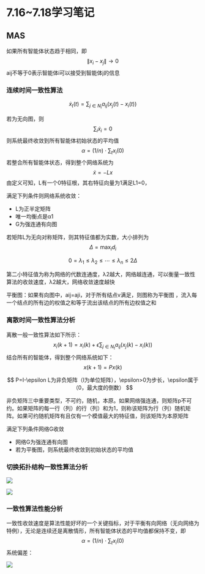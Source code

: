 # 7.16~7.18学习笔记

## MAS

如果所有智能体状态趋于相同，即
$$
\left\|x_{i}-x_{j}\right\| \rightarrow 0
$$
aij不等于0表示智能体i可以接受到智能体j的信息

### 连续时间一致性算法

$$
\dot{x}_{t}(t)=\sum_{j \in N_{i}} a_{i j}\left(x_{j}(t)-x_{i}(t)\right)
$$

若为无向图，则
$$
\sum_{i} \dot{x}_{i}=0
$$
则系统最终收敛到所有智能体初始状态的平均值
$$
\alpha=(1 / n) \cdot \sum_{t} x_{i}(0)
$$
若整合所有智能体状态，得到整个网络系统为
$$
\dot{x}=-L x
$$
由定义可知，L有一个0特征根，其右特征向量为1满足L1=0，

满足下列条件则网络系统收敛：

- L为正半定矩阵
- 唯一均衡点是α1
- G为强连通有向图

若矩阵L为无向对称矩阵，则其特征值都为实数，大小排列为
$$
\Delta=\max _{i} d_{i}
$$

$$
0=\lambda_{1} \leq \lambda_{2} \leq \cdots \leq \lambda_{n} \leq 2 \Delta
$$

第二小特征值为称为网络的代数连通度，λ2越大，网络越连通，可以衡量一致性算法的收敛速度，λ2越大，网络收敛速度越快



平衡图：如果有向图中，aij=aji，对于所有结点v满足，则图称为平衡图  ，流入每一个结点的所有边的权值之和等于流出该结点的所有边权值之和

### 离散时间一致性算法分析

离散一般一致性算法如下所示：
$$
x_{i}(k+1)=x_{i}(k)+\epsilon \sum_{j \in N_{t}} a_{i j}\left(x_{j}(k)-x_{i}(k)\right)
$$
结合所有的智能体，得到整个网络系统如下：
$$
x(k+1)=P x(k)
$$

$$
P=I-\epsilon L为非负矩阵（I为单位矩阵），\epsilon>0为步长，\epsilon属于（0，最大度的倒数）
$$

非负矩阵三中重要类型，不可约，随机，本原。如果网络强连通，则矩阵p不可约。如果矩阵的每一行（列）的行（列）和为1，则称该矩阵为行（列）随机矩阵。如果可约随机矩阵有且仅有一个模值最大的特征值，则该矩阵为本原矩阵

满足下列条件网络G收敛

- 网络G为强连通有向图
- 若为平衡图，则系统最终收敛到初始状态的平均值

### 切换拓扑结构一致性算法分析

![](https://ccd123.oss-cn-guangzhou.aliyuncs.com/img/20220718093356.png)

![](https://ccd123.oss-cn-guangzhou.aliyuncs.com/img/20220718094349.png)

### 一致性算法性能分析

一致性收敛速度是算法性能好坏的一个关键指标，对于平衡有向网络（无向网络为特例），无论是连续还是离散情形，所有智能体状态的平均值都保持不变，即
$$
\alpha=(1 / n) \cdot \sum_{t} x_{i}(0)
$$
系统偏差：

![](https://ccd123.oss-cn-guangzhou.aliyuncs.com/img/20220718095955.png)